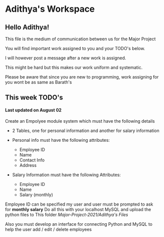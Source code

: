 # Adithya's Workspace

## Hello Adithya!

This file is the medium of communication between us for the Major Project

You will find important work assigned to you and your TODO's below.

I will however post a message after a new work is assigned. 

This might be hard but this makes our work uniform and systematic.

Please be aware that since you are new to programming, work assigning for you wont be as same as Barath's

## This week TODO's
#### Last updated on August 02

Create an Empolyee module system which must have the following details
- 2 Tables, one for personal information and another for salary information
- Personal info must have the following attributes:
  - Employee ID
  - Name
  - Contact Info
  - Address

- Salary Information must have the following Attributes:
  - Employee ID
  - Name
  - Salary (monthly)

Employee ID can be specified my user and user must be prompted to ask for **monthly salary**
Do all this with your localhost MySQL and upload the python files to This folder _Major-Project-2021/Adithya's Files_

Also you must develop an interface for connecting Python and MySQL to help the user add / edit / delete employees
